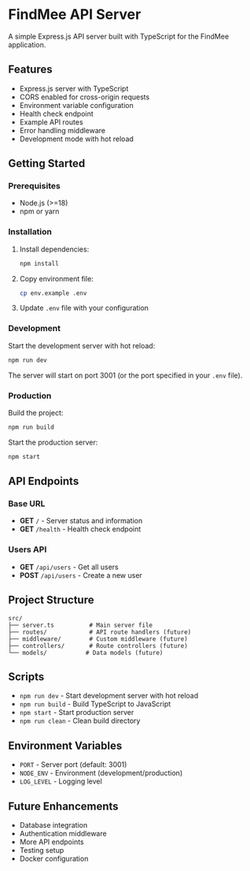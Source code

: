 # FindMee API Server

A simple Express.js API server built with TypeScript for the FindMee application.

## Features

- Express.js server with TypeScript
- CORS enabled for cross-origin requests
- Environment variable configuration
- Health check endpoint
- Example API routes
- Error handling middleware
- Development mode with hot reload

## Getting Started

### Prerequisites

- Node.js (>=18)
- npm or yarn

### Installation

1. Install dependencies:
   ```bash
   npm install
   ```

2. Copy environment file:
   ```bash
   cp env.example .env
   ```

3. Update `.env` file with your configuration

### Development

Start the development server with hot reload:
```bash
npm run dev
```

The server will start on port 3001 (or the port specified in your `.env` file).

### Production

Build the project:
```bash
npm run build
```

Start the production server:
```bash
npm start
```

## API Endpoints

### Base URL
- **GET** `/` - Server status and information
- **GET** `/health` - Health check endpoint

### Users API
- **GET** `/api/users` - Get all users
- **POST** `/api/users` - Create a new user

## Project Structure

```
src/
├── server.ts          # Main server file
├── routes/            # API route handlers (future)
├── middleware/        # Custom middleware (future)
├── controllers/       # Route controllers (future)
└── models/           # Data models (future)
```

## Scripts

- `npm run dev` - Start development server with hot reload
- `npm run build` - Build TypeScript to JavaScript
- `npm start` - Start production server
- `npm run clean` - Clean build directory

## Environment Variables

- `PORT` - Server port (default: 3001)
- `NODE_ENV` - Environment (development/production)
- `LOG_LEVEL` - Logging level

## Future Enhancements

- Database integration
- Authentication middleware
- More API endpoints
- Testing setup
- Docker configuration
